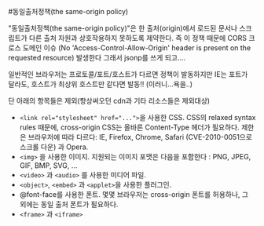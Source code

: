 #동일출처정책(the same-origin policy)

"동일출처정책(the same-origin policy)"은 한 출처(origin)에서 로드된 문서나 스크립트가 다른 출처 자원과
상호작용하지 못하도록 제약한다. 즉 이 정책 때문에  CORS 크로스 도메인 이슈 
(No 'Access-Control-Allow-Origin' header is present on the requested resource) 발생한다
그래서 jsonp를 쓰게 되고....


일반적인 브라우저는 프로토콜/포트/호스트가 다르면 정책이 발동하지만 IE는 포트가 달라도, 호스트가 최상위 호스트만 같다면 발동!!
(이러니...욕을..)

단 아래의 항목들은 제외(항상써오던 cdn과 기타 리소스들은 제외대상)
- ```<link rel="stylesheet" href="...">```을 사용한 CSS. CSS의 relaxed syntax rules 때문에, cross-origin CSS는 올바른 Content-Type 헤더가 필요하다. 제한은 브라우저에 따라 다르다: IE, Firefox, Chrome, Safari (CVE-2010-0051으로 스크롤 다운) 과 Opera.
- ```<img>``` 을 사용한 이미지. 지원되는 이미지 포맷은 다음을 포함한다 : PNG, JPEG, GIF, BMP, SVG, ...
- ```<video>``` 과 ```<audio>``` 를 사용한 미디어 파일.
- ```<object>```, ```<embed>``` 과 ```<applet>```을 사용한 플러그인.
- @font-face를 사용한 폰트. 몇몇 브라우저는 cross-origin 폰트를 허용하나, 그 외에는 동일 출처 폰트가 필요하다.
- ```<frame>``` 과 ```<iframe>```

